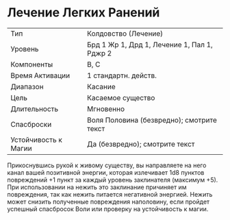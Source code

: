 
# Лечение Легких Ранений

| | |
|---|---|
|Тип|Колдовство (Лечение)|
|Уровень| Брд 1 Жр 1, Дрд 1, Лечение 1, Пал 1, Рджр 2|
|Компоненты| В, С|
|Время Активации| 1 стандартн. действ.|
|Диапазон| Касание|
|Цель| Касаемое существо|
|Длительность| Мгновенно|
|Спасброски| Воля Половина (безвредно); смотрите текст|
|Устойчивость к Магии| Да (безвредно); смотрите текст|

Прикоснувшись рукой к живому существу, вы направляете на него канал
вашей позитивной энергии, которая излечивает 1d8 пунктов повреждений +1
пункт за каждый уровень заклинателя
(максимум +5).
При использовании на нежить это заклинание причиняет им повреждения,
так как нежить питается негативной
энергией. Нежить может снизить полученные повреждения наполовину, если
пройдет успешный спасбросок Воли
или проверку на устойчивость к магии.

